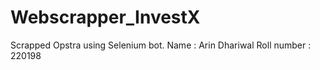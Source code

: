 # Webscrapper_InvestX
Scrapped Opstra using Selenium bot.
Name : Arin Dhariwal 
Roll number : 220198
